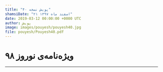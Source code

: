 ```yaml
---
title: "پویش نسخه ۴۰"
shamsiDate: "۲۱ اسفند ماه ۱۳۹۷"
date: 2019-03-12 00:00:00 +0000 UTC
author: پویش
image: images/pouyesh/pouyesh40.jpg
file: pouyesh/Pouyesh40.pdf
---
```


ویژه‌نامه‌ی نوروز ۹۸
===============

----
